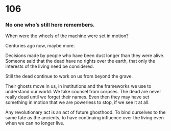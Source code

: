 # 106

### No one who’s still here remembers.

When were the wheels of the machine were set in motion?

Centuries ago now, maybe more.

Decisions made by people who have been dust longer than they were alive. Someone said that the dead have no rights over the earth, that only the interests of the living need be considered.

Still the dead continue to work on us from beyond the grave. 

Their ghosts move in us, in institutions and the frameworks we use to understand our world. We take counsel from corpses. The dead are never really dead until we forget their names. Even then they may have set something in motion that we are powerless to stop, if we see it at all. 

Any revolutionary act is an act of future ghosthood. To bind ourselves to the same fate as the ancients, to have continuing influence over the living even when we can no longer live. 